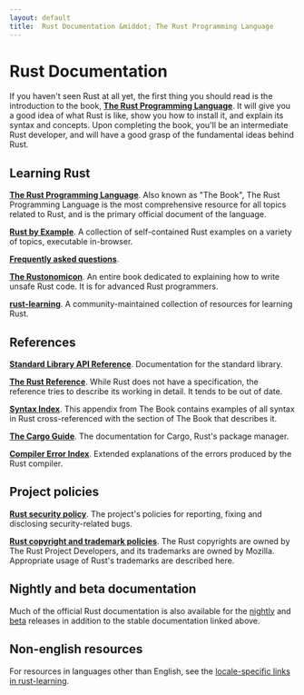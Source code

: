 ```yaml
---
layout: default
title:  Rust Documentation &middot; The Rust Programming Language
---
```


# Rust Documentation

If you haven't seen Rust at all yet, the first thing you should read
is the introduction to the book, [**The Rust Programming
Language**][book]. It will give you a good idea of what Rust is like,
show you how to install it, and explain its syntax and concepts. Upon
completing the book, you'll be an intermediate Rust developer, and
will have a good grasp of the fundamental ideas behind Rust.

## Learning Rust

[**The Rust Programming Language**][book]. Also known as "The Book",
The Rust Programming Language is the most comprehensive resource for
all topics related to Rust, and is the primary official document of
the language.

[**Rust by Example**][rbe]. A collection of self-contained Rust
examples on a variety of topics, executable in-browser.

[**Frequently asked questions**][faq].

[**The Rustonomicon**][nomicon]. An entire book dedicated to
explaining how to write unsafe Rust code. It is for advanced Rust
programmers.

[**rust-learning**]. A community-maintained collection of resources
for learning Rust.

[book]: https://doc.rust-lang.org/book/
[rbe]: http://rust-by-example.com
[faq]: faq.html
[nomicon]: https://doc.rust-lang.org/nomicon/
[**rust-learning**]: https://github.com/ctjhoa/rust-learning

## References

[**Standard Library API Reference**][api]. Documentation for the
standard library.

[**The Rust Reference**][ref]. While Rust does not have a
specification, the reference tries to describe its working in
detail. It tends to be out of date.

[**Syntax Index**][syn]. This appendix from The Book contains examples
of all syntax in Rust cross-referenced with the section of The Book
that describes it.

[**The Cargo Guide**][cargo]. The documentation for Cargo,
Rust's package manager.

[**Compiler Error Index**][err]. Extended explanations of
the errors produced by the Rust compiler.

[api]: https://doc.rust-lang.org/std/
[syn]: https://doc.rust-lang.org/book/syntax-index.html
[ref]: https://doc.rust-lang.org/reference.html
[cargo]: http://doc.crates.io/guide.html
[err]: https://doc.rust-lang.org/error-index.html

## Project policies

[**Rust security policy**][security]. The project's policies for
reporting, fixing and disclosing security-related bugs.

[**Rust copyright and trademark policies**][legal]. The Rust
copyrights are owned by The Rust Project Developers, and its
trademarks are owned by Mozilla. Appropriate usage of Rust's
trademarks are described here.

[security]: security.html
[legal]: legal.html

## Nightly and beta documentation

Much of the official Rust documentation is also available for the
[nightly] and [beta] releases in addition to the stable documentation
linked above.

[nightly]: http://doc.rust-lang.org/nightly/
[beta]: http://doc.rust-lang.org/beta/

## Non-english resources

For resources in languages other than English, see the
[locale-specific links in rust-learning][locale].

[locale]: https://github.com/ctjhoa/rust-learning#locale-links
